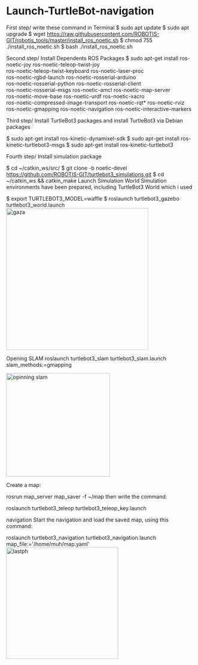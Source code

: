# Launch-TurtleBot-navigation
First step/ write these command in Terminal
$ sudo apt update
$ sudo apt upgrade
$ wget https://raw.githubusercontent.com/ROBOTIS-GIT/robotis_tools/master/install_ros_noetic.sh
$ chmod 755 ./install_ros_noetic.sh 
$ bash ./install_ros_noetic.sh

Second step/ Install Dependents ROS Packages
$ sudo apt-get install ros-noetic-joy ros-noetic-teleop-twist-joy \
  ros-noetic-teleop-twist-keyboard ros-noetic-laser-proc \
  ros-noetic-rgbd-launch ros-noetic-rosserial-arduino \
  ros-noetic-rosserial-python ros-noetic-rosserial-client \
  ros-noetic-rosserial-msgs ros-noetic-amcl ros-noetic-map-server \
  ros-noetic-move-base ros-noetic-urdf ros-noetic-xacro \
  ros-noetic-compressed-image-transport ros-noetic-rqt* ros-noetic-rviz \
  ros-noetic-gmapping ros-noetic-navigation ros-noetic-interactive-markers

Third step/ Install TurtleBot3 packages and
install TurtleBot3 via Debian packages

$ sudo apt-get install ros-kinetic-dynamixel-sdk
$ sudo apt-get install ros-kinetic-turtlebot3-msgs
$ sudo apt-get install ros-kinetic-turtlebot3

Fourth step/ Install simulation package

$ cd ~/catkin_ws/src/
$ git clone -b noetic-devel https://github.com/ROBOTIS-GIT/turtlebot3_simulations.git
$ cd ~/catkin_ws && catkin_make
Launch Simulation World
Simulation environments have been prepared, including TurtleBot3 World which i used

$ export TURTLEBOT3_MODEL=waffle
$ roslaunch turtlebot3_gazebo turtlebot3_world.launch
<img width="380" alt="gaza" src="https://github.com/user-attachments/assets/14124655-382a-45a2-966c-7c67ff64ebe8"> 

Opening SLAM
roslaunch turtlebot3_slam turtlebot3_slam.launch slam_methods:=gmapping

<img width="277" alt="opinning slam" src="https://github.com/user-attachments/assets/46ee78e4-40a4-402f-aaec-3edbea7b66c3">

Create a map:

rosrun map_server map_saver -f ~/map
then write the command:

roslaunch turtlebot3_teleop turtlebot3_teleop_key.launch

navigation
Start the navigation and load the saved map, using this command:

roslaunch turtlebot3_navigation turtlebot3_navigation.launch map_file:='/home/muh/map.yaml'
<img width="299" alt="lastph" src="https://github.com/user-attachments/assets/06fa7d79-4b01-4d4b-8574-a5a908a31a06">


